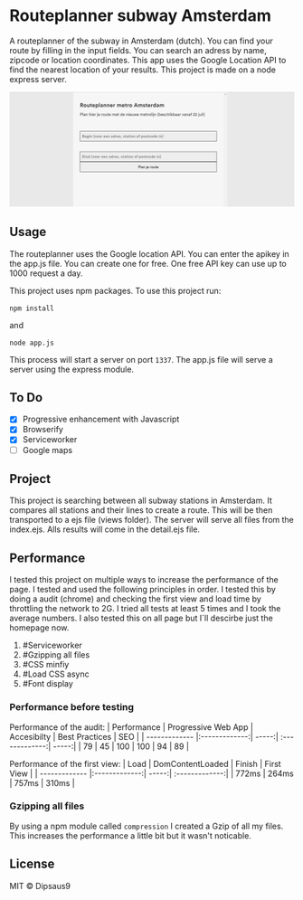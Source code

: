 # Routeplanner subway Amsterdam
A routeplanner of the subway in Amsterdam (dutch). You can find your route by filling in the input fields. You can search an adress by name, zipcode or location coordinates. This app uses the Google Location API to find the nearest location of your results. This project is made on a node express server.

![Example of routeplanner](https://raw.githubusercontent.com/dipsaus9/performance-matters-server-side/master/example_routePlanner.png)

## Usage
The routeplanner uses the Google location API. You can enter the apikey in the app.js file. You can create one for free. One free API key can use up to 1000 request a day.

This project uses npm packages. To use this project run:

```
npm install
```

and

```
node app.js
```

This process will start a server on port `1337`.
The app.js file will serve a server using the express module.

## To Do
- [x] Progressive enhancement with Javascript
- [x] Browserify
- [x] Serviceworker
- [ ] Google maps

## Project
This project is searching between all subway stations in Amsterdam. It compares all stations and their lines to create a route. This will be then transported to a ejs file (views folder). The server will serve all files from the index.ejs. Alls results will come in the detail.ejs file.

## Performance
I tested this project on multiple ways to increase the performance of the page. I tested and used the following principles in order. I tested this by doing a audit (chrome) and checking the first view and load time by throttling the network to 2G. I tried all tests at least 5 times and I took the average numbers. I also tested this on all page but I´ll descirbe just the homepage now.

1. #Serviceworker
2. #Gzipping all files
3. #CSS minfiy
4. #Load CSS async
5. #Font display

### Performance before testing
Performance of the audit:
| Performance | Progressive Web App | Accesibilty | Best Practices | SEO |
| ------------- |:-------------:| -----:| :-------------:| -----:|
| 79      | 45 | 100 | 100      | 94 | 89 |

Performance of the first view:
| Load | DomContentLoaded | Finish | First View |
| ------------- |:-------------:| -----:| :-------------:|
| 772ms      | 264ms | 757ms | 310ms      |

### Gzipping all files
By using a npm module called `compression` I created a Gzip of all my files. This increases the performance a little bit but it wasn't noticable.

## License
MIT © Dipsaus9

